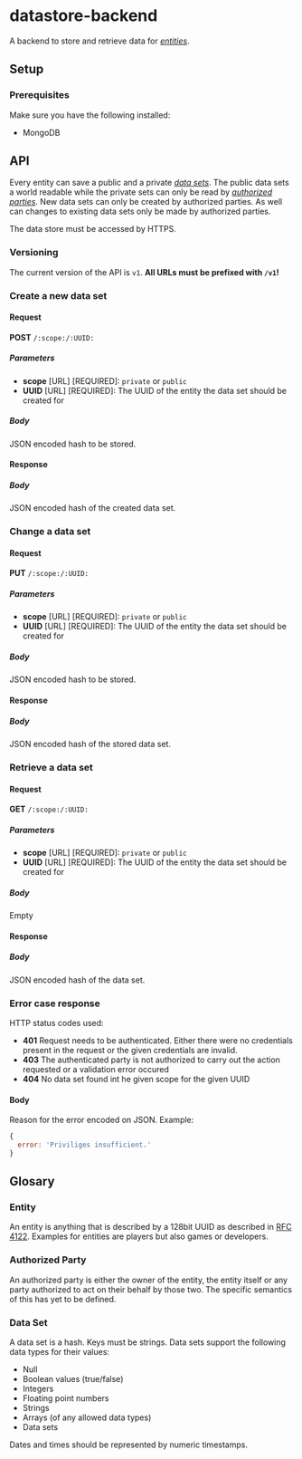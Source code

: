 # datastore-backend

A backend to store and retrieve data for [*entities*](#entity).

## Setup

### Prerequisites

Make sure you have the following installed:

* MongoDB

## API

Every entity can save a public and a private [*data sets*](#data-set). The public data sets a world readable while the private sets can only be read by [*authorized parties*](#authorized-party). New data sets can only be created by authorized parties. As well can changes to existing data sets only be made by authorized parties.

The data store must be accessed by HTTPS.

### Versioning

The current version of the API is ``v1``. **All URLs must be prefixed
with ``/v1``!**

### Create a new data set

#### Request

**POST** ``/:scope:/:UUID:``

##### Parameters

- **scope** [URL] [REQUIRED]: ``private`` or ``public``
- **UUID** [URL] [REQUIRED]: The UUID of the entity the data set should be created for

##### Body
JSON encoded hash to be stored.

#### Response

##### Body

JSON encoded hash of the created data set.

### Change a data set

#### Request

**PUT** ``/:scope:/:UUID:``

##### Parameters

- **scope** [URL] [REQUIRED]: ``private`` or ``public``
- **UUID** [URL] [REQUIRED]: The UUID of the entity the data set should be created for

##### Body
JSON encoded hash to be stored.

#### Response

##### Body

JSON encoded hash of the stored data set.

### Retrieve a data set

#### Request

**GET** ``/:scope:/:UUID:``

##### Parameters

- **scope** [URL] [REQUIRED]: ``private`` or ``public``
- **UUID** [URL] [REQUIRED]: The UUID of the entity the data set should be created for

##### Body
Empty

#### Response

##### Body

JSON encoded hash of the data set.

### Error case response

HTTP status codes used:

* **401** Request needs to be authenticated. Either there were no credentials present in the request or the given credentials are invalid.
* **403** The authenticated party is not authorized to carry out the action requested or a validation error occured
* **404** No data set found int he given scope for the given UUID

#### Body

Reason for the error encoded on JSON. Example:

```javascript
{
  error: 'Priviliges insufficient.'
}
```

## Glosary

### Entity

An entity is anything that is described by a 128bit UUID as described in [RFC 4122](http://www.ietf.org/rfc/rfc4122.txt). Examples for entities are players but also games or developers.

### Authorized Party

An authorized party is either the owner of the entity, the entity itself or any party authorized to act on their behalf by those two. The specific semantics of this has yet to be defined.

### Data Set

A data set is a hash. Keys must be strings. Data sets support the following data types for their values:

* Null
* Boolean values (true/false)
* Integers
* Floating point numbers
* Strings
* Arrays (of any allowed data types)
* Data sets

Dates and times should be represented by numeric timestamps.
